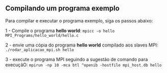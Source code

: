 ## Compilando um programa exemplo

Para compilar e executar o programa exemplo, siga os passos abaixo:

1 - Compile o programa **hello world**: `mpicc -o hello MPI_Programs/hello_world/hello.c`

2 - envie uma cópia do programa **hello world** compilado aos slaves MPI: `./rodar_aplicacao_mpi.sh hello`

3 - execute o programa MPI seguindo a sugestão de comando para execuçãO: `mpirun -np 10 -mca btl ^openib -hostfile mpi_host.db hello`
